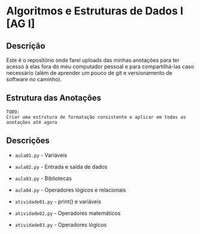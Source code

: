 # Algoritmos e Estruturas de Dados I [AG I]

## Descrição

Este é o repositório onde farei uploads das minhas anotações para ter acesso à elas fora do meu computador pessoal e para compartilhá-las caso necessário (além de aprender um pouco de git e versionamento de software no caminho).

## Estrutura das Anotações

	TODO:
 	Criar uma estrutura de formatação consistente e aplicar em todas as anotações até agora

## Descrições

- `aula01.py` - Variáveis
- `aula02.py` - Entrada e saída de dados
- `aula03.py` - Bibliotecas
- `aula04.py` - Operadores lógicos e relacionais


- `atividade01.py` - print() e variáveis
- `atividade02.py` - Operadores matemáticos
- `atividade03.py` - Operadores lógicos
